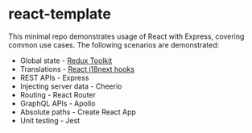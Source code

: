 # react-template

This minimal repo demonstrates usage of React with Express, covering common use cases. The following scenarios are demonstrated:

- Global state - [Redux Toolkit][1]
- Translations - [React i18next hooks][2]
- REST APIs - Express
- Injecting server data - Cheerio
- Routing - React Router
- GraphQL APIs - Apollo
- Absolute paths - Create React App
- Unit testing - Jest

[1]: https://redux-toolkit.js.org/introduction/quick-start
[2]: https://react.i18next.com/latest/usetranslation-hook
